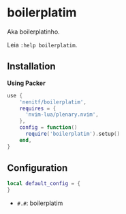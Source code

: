 # boilerplatim

Aka boilerplatinho.

Leia `:help boilerplatim`.

## Installation

**Using Packer**

```lua
use {
    'nenitf/boilerplatim',
    requires = {
      'nvim-lua/plenary.nvim',
    },
    config = function()
      require('boilerplatim').setup()
    end,
}
```

## Configuration

```lua
local default_config = {
}
```

- `#.#`: boilerplatim
